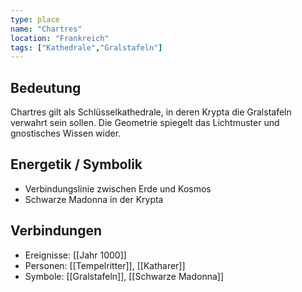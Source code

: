 ```yaml
---
type: place
name: "Chartres"
location: "Frankreich"
tags: ["Kathedrale","Gralstafeln"]
---
```

## Bedeutung
Chartres gilt als Schlüsselkathedrale, in deren Krypta die Gralstafeln verwahrt sein sollen. Die Geometrie spiegelt das Lichtmuster und gnostisches Wissen wider.

## Energetik / Symbolik
- Verbindungslinie zwischen Erde und Kosmos
- Schwarze Madonna in der Krypta

## Verbindungen
- Ereignisse: [[Jahr 1000]]
- Personen: [[Tempelritter]], [[Katharer]]
- Symbole: [[Gralstafeln]], [[Schwarze Madonna]]